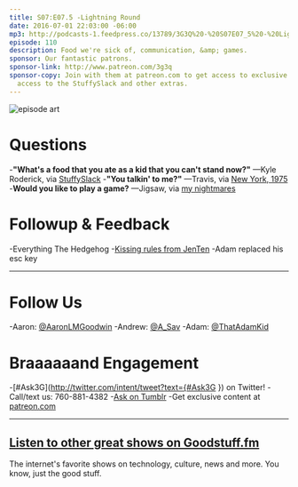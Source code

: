 ```yaml
---
title: S07:E07.5 -Lightning Round
date: 2016-07-01 22:03:00 -06:00
mp3: http://podcasts-1.feedpress.co/13789/3G3Q%20-%20S07E07_5%20-%20Lightning%20Round.mp3
episode: 110
description: Food we're sick of, communication, &amp; games.
sponsor: Our fantastic patrons.
sponsor-link: http://www.patreon.com/3g3q
sponsor-copy: Join with them at patreon.com to get access to exclusive bonus material,
  access to the StuffySlack and other extras.
---
```


![episode art][1]

# Questions

-**"What's a food that you ate as a kid that you can't stand now?"** —Kyle Roderick, via [StuffySlack][2]
-**"You talkin' to me?"** —Travis, via [New York, 1975][3]
-**Would you like to play a game?** —Jigsaw, via [my nightmares][4]

# Followup &amp; Feedback

-Everything The Hedgehog
-[Kissing rules from JenTen][5]
-Adam replaced his esc key

***

# Follow Us
-Aaron: [@AaronLMGoodwin](http://twitter.com/aaronlmgoodwin)
-Andrew: [@A_Sav](http://twitter.com/a_sav)
-Adam: [@ThatAdamKid](http://twitter.com/thatadamkid)

# Braaaaaand Engagement
-[#Ask3G](http://twitter.com/intent/tweet?text={#Ask3G }) on Twitter!
-Call/text us: 760-881-4382
-[Ask on Tumblr](http://3g3q.co/ask)
-Get exclusive content at [patreon.com](http://www.patreon.com/3g3q)

***

## [Listen to other great shows on Goodstuff.fm](http://goodstuff.fm/)
The internet's favorite shows on technology, culture, news and more. You know, just the good stuff.

[1]: http://l.gdwn.co/1tmi.jpg
[2]: http://www.patreon.com/3g3q
[3]: http://www.imdb.com/title/tt0075314/business
[4]: http://bit.ly/29jrKOr
[5]: https://twitter.com/HillaryHottstuf/status/744955956333674497
